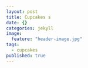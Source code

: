 ```yaml
---
layout: post
title: Cupcakes s
date: {}
categories: jekyll
image: 
  feature: "header-image.jpg"
tags: 
  - cupcakes
published: true
---
```


